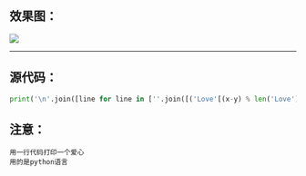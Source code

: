 ## 效果图：

![](https://liuliutuku.oss-cn-hangzhou.aliyuncs.com/tupian0/%E5%BE%AE%E4%BF%A1%E6%88%AA%E5%9B%BE_20231014154220.png)

------



## 源代码：

```python
print('\n'.join([line for line in [''.join([('Love'[(x-y) % len('Love')] if ((x*0.05)**2+(y*0.1)**2-1)**3-(x*0.05)**2*(y*0.1)**3 <= 0 else ' ') for x in range(-30, 30)]) for y in range(30, -30, -1)] if line != '                                                            ']))
```



## 注意：


```
用一行代码打印一个爱心
用的是python语言
```
